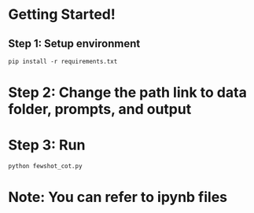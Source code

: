 # Getting Started!
## Step 1: Setup environment
```
pip install -r requirements.txt
```

# Step 2: Change the path link to data folder, prompts, and output

# Step 3: Run
```
python fewshot_cot.py
```

# Note: You can refer to ipynb files
